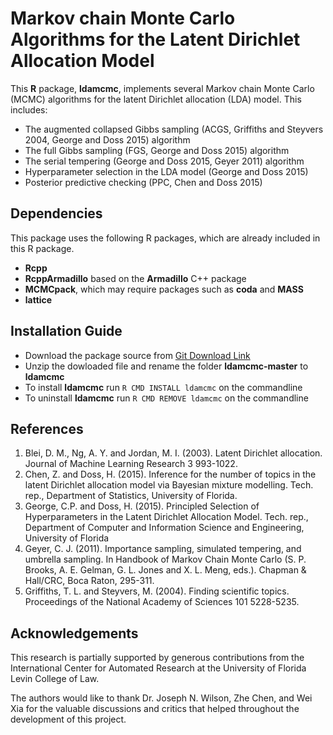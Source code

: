Markov chain Monte Carlo Algorithms for the Latent Dirichlet Allocation Model
=============================================================================

This **R** package, **ldamcmc**, implements several Markov chain Monte Carlo (MCMC) algorithms for the latent Dirichlet allocation (LDA) model. This includes: 

* The augmented collapsed Gibbs sampling (ACGS, Griffiths and Steyvers 2004, George and Doss 2015) algorithm
* The full Gibbs sampling (FGS, George and Doss 2015) algorithm
* The serial tempering (George and Doss 2015, Geyer 2011) algorithm 
* Hyperparameter selection in the LDA model (George and Doss 2015) 
* Posterior predictive checking (PPC, Chen and Doss 2015)


Dependencies
----------------------------

This package uses the following R packages, which are already included in this R package.   
* **Rcpp**
* **RcppArmadillo** based on the **Armadillo** C++ package 
* **MCMCpack**, which may require packages such as **coda** and **MASS** 
* **lattice**

Installation Guide 
------------------

* Download the package source from [Git Download Link](https://github.com/clintpgeorge/ldamcmc/archive/master.zip)
* Unzip the dowloaded file and rename the folder **ldamcmc-master** to **ldamcmc** 
* To install **ldamcmc** run ```R CMD INSTALL ldamcmc``` on the commandline 
* To uninstall **ldamcmc** run ```R CMD REMOVE ldamcmc``` on the commandline 

References
----------

1. Blei, D. M., Ng, A. Y. and Jordan, M. I. (2003). Latent Dirichlet 
allocation. Journal of Machine Learning Research 3 993-1022.
2. Chen, Z. and Doss, H. (2015). Inference for the number of topics in the 
latent Dirichlet allocation model via Bayesian mixture modelling. Tech. rep., 
Department of Statistics, University of Florida.
3. George, C.P. and Doss, H. (2015). Principled Selection of Hyperparameters 
in the Latent Dirichlet Allocation Model. Tech. rep., Department of 
Computer and Information Science and Engineering, University of Florida 
4. Geyer, C. J. (2011). Importance sampling, simulated tempering, and 
umbrella sampling. In Handbook of Markov Chain Monte Carlo (S. P. Brooks, A. 
E. Gelman, G. L. Jones and X. L. Meng, eds.). Chapman & Hall/CRC, Boca Raton, 
295-311.
5. Griffiths, T. L. and Steyvers, M. (2004). Finding scientific topics. 
Proceedings of the National Academy of Sciences 101 5228-5235.

Acknowledgements
----------------

This research is partially supported by generous contributions from the International Center for Automated Research at the University of Florida Levin College of Law. 

The authors would like to thank Dr. Joseph N. Wilson, Zhe Chen, and Wei Xia for the valuable discussions and critics that helped throughout the development of this project.

